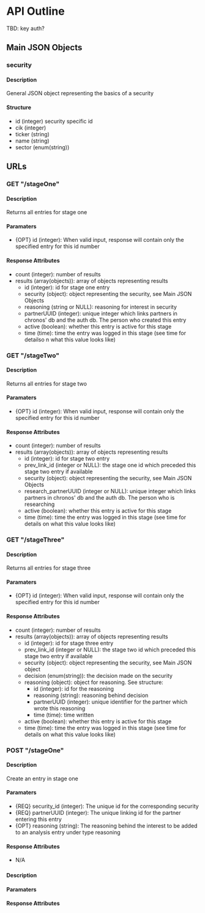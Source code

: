 # API Outline
TBD: key auth?

## Main JSON Objects
### security
#### Description
General JSON object representing the basics of a security

#### Structure
- id (integer) security specific id
- cik (integer)
- ticker (string)
- name (string)
- sector (enum(string))


## URLs
### GET "/stageOne"
#### Description
Returns all entries for stage one

#### Paramaters
- {OPT} id (integer): When valid input, response will contain only the specified entry for this id number

#### Response Attributes
- count (integer): number of results
- results (array(objects)): array of objects representing results
    - id (integer): id for stage one entry
    - security (object): object representing the security, see Main JSON Objects
    - reasoning (string or NULL): reasoning for interest in security
    - partnerUUID (integer): unique integer which links partners in chronos' db and the auth db. The person who created this entry
    - active (boolean): whether this entry is active for this stage
    - time (time): time the entry was logged in this stage (see time for detailso n what this value looks like)

### GET "/stageTwo"
#### Description
Returns all entries for stage two

#### Paramaters
- {OPT} id (integer): When valid input, response will contain only the specified entry for this id number

#### Response Attributes
- count (integer): number of results
- results (array(objects)): array of objects representing results
    - id (integer): id for stage two entry
    - prev_link_id (integer or NULL): the stage one id which preceded this stage two entry if available
    - security (object): object representing the security, see Main JSON Objects
    - research_partnerUUID (integer or NULL): unique integer which links partners in chronos' db and the auth db. The person who is researching
    - active (boolean): whether this entry is active for this stage
    - time (time): time the entry was logged in this stage (see time for details on what this value looks like)

### GET "/stageThree"
#### Description
Returns all entries for stage three

#### Paramaters
- {OPT} id (integer): When valid input, response will contain only the specified entry for this id number

#### Response Attributes
- count (integer): number of results
- results (array(objects)): array of objects representing results
    - id (integer): id for stage three entry
    - prev_link_id (integer or NULL): the stage two id which preceded this stage two entry if available
    - security (object): object representing the security, see Main JSON object 
    - decision (enum(string)): the decision made on the security
    - reasoning (object): object for reasoning. See structure:
        - id (integer): id for the reasoning 
        - reasoning (string): reasoning behind decision
        - partnerUUID (integer): unique identifier for the partner which wrote this reasoning
        - time (time): time written
    - active (boolean): whether this entry is active for this stage
    - time (time): time the entry was logged in this stage (see time for details on what this value looks like)

### POST "/stageOne"
#### Description
Create an entry in stage one
#### Paramaters
- {REQ} security_id (integer): The unique id for the corresponding security
- {REQ} partnerUUID (integer): The unique linking id for the partner entering this entry
- {OPT} reasoning (string): The reasoning behind the interest to be added to an analysis entry under type reasoning

#### Response Attributes
- N/A

### 
#### Description
#### Paramaters
#### Response Attributes
